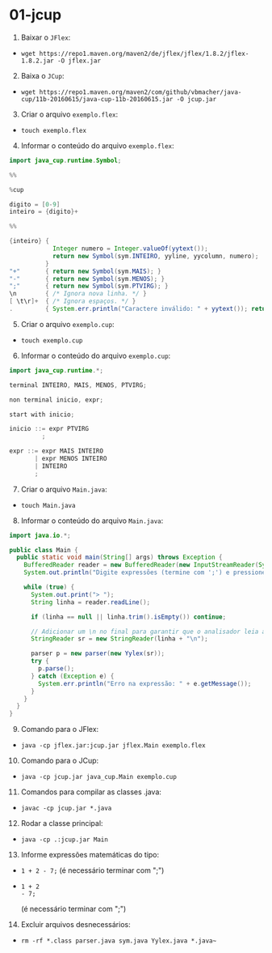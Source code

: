 # 01-jcup

1. Baixar o `JFlex`:
- `wget https://repo1.maven.org/maven2/de/jflex/jflex/1.8.2/jflex-1.8.2.jar -O jflex.jar`

2. Baixa o `JCup`:
- `wget https://repo1.maven.org/maven2/com/github/vbmacher/java-cup/11b-20160615/java-cup-11b-20160615.jar -O jcup.jar`

3. Criar o arquivo `exemplo.flex`:
- `touch exemplo.flex`

4. Informar o conteúdo do arquivo `exemplo.flex`:
```java
import java_cup.runtime.Symbol;

%%

%cup

digito = [0-9]
inteiro = {digito}+

%%

{inteiro} {
            Integer numero = Integer.valueOf(yytext());
            return new Symbol(sym.INTEIRO, yyline, yycolumn, numero);
          }
"+"       { return new Symbol(sym.MAIS); }
"-"       { return new Symbol(sym.MENOS); }
";"       { return new Symbol(sym.PTVIRG); }
\n        { /* Ignora nova linha. */ }
[ \t\r]+  { /* Ignora espaços. */ }
.         { System.err.println("Caractere inválido: " + yytext()); return null; }
```

5. Criar o arquivo `exemplo.cup`:
- `touch exemplo.cup`

6. Informar o conteúdo do arquivo `exemplo.cup`:
```java
import java_cup.runtime.*;

terminal INTEIRO, MAIS, MENOS, PTVIRG;

non terminal inicio, expr;

start with inicio;

inicio ::= expr PTVIRG
         ;

expr ::= expr MAIS INTEIRO
       | expr MENOS INTEIRO
       | INTEIRO
       ;
```

7. Criar o arquivo `Main.java`:
- `touch Main.java`

8. Informar o conteúdo do arquivo `Main.java`:
```java
import java.io.*;

public class Main {
  public static void main(String[] args) throws Exception {
    BufferedReader reader = new BufferedReader(new InputStreamReader(System.in));
    System.out.println("Digite expressões (termine com ';') e pressione ENTER. Ctrl+C para sair.");

    while (true) {
      System.out.print("> ");
      String linha = reader.readLine();

      if (linha == null || linha.trim().isEmpty()) continue;

      // Adicionar um \n no final para garantir que o analisador leia a linha completa:
      StringReader sr = new StringReader(linha + "\n");

      parser p = new parser(new Yylex(sr));
      try {
        p.parse();
      } catch (Exception e) {
        System.err.println("Erro na expressão: " + e.getMessage());
      }
    }
  }
}
```
9. Comando para o JFlex:
- `java -cp jflex.jar:jcup.jar jflex.Main exemplo.flex`

10. Comando para o JCup:
- `java -cp jcup.jar java_cup.Main exemplo.cup`

11. Comandos para compilar as classes .java:
- `javac -cp jcup.jar *.java`

12. Rodar a classe principal:
- `java -cp .:jcup.jar Main` 

13. Informe expressões matemáticas do tipo: 
- `1 + 2 - 7;` (é necessário terminar com ";")

- ```
  1 + 2
  - 7;
  ```
  (é necessário terminar com ";")

14. Excluir arquivos desnecessários: 
- `rm -rf *.class parser.java sym.java Yylex.java *.java~`
